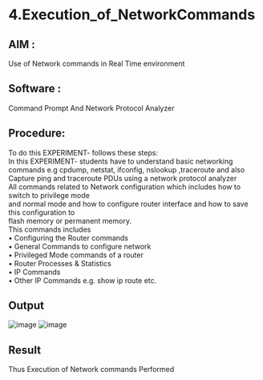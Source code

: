 # 4.Execution_of_NetworkCommands
## AIM :
Use of Network commands in Real Time environment
## Software : 
Command Prompt And Network Protocol Analyzer
## Procedure: 
To do this EXPERIMENT- follows these steps:
<BR>
In this EXPERIMENT- students have to understand basic networking commands e.g cpdump, netstat, ifconfig, nslookup ,traceroute and also Capture ping and traceroute PDUs using a network protocol analyzer 
<BR>
All commands related to Network configuration which includes how to switch to privilege mode
<BR>
and normal mode and how to configure router interface and how to save this configuration to
<BR>
flash memory or permanent memory.
<BR>
This commands includes
<BR>
• Configuring the Router commands
<BR>
• General Commands to configure network
<BR>
• Privileged Mode commands of a router 
<BR>
• Router Processes & Statistics
<BR>
• IP Commands
<BR>
• Other IP Commands e.g. show ip route etc.
<BR>

## Output
![image](https://github.com/Gokkul-M/4.Execution_of_NetworkCommends/assets/144870543/e0be86ba-cf47-4099-8a8c-544d4f99f1cb)
![image](https://github.com/Gokkul-M/4.Execution_of_NetworkCommends/assets/144870543/01350f2b-fa50-4a37-b6ab-9f54ef819ad7)

## Result
Thus Execution of Network commands Performed 
